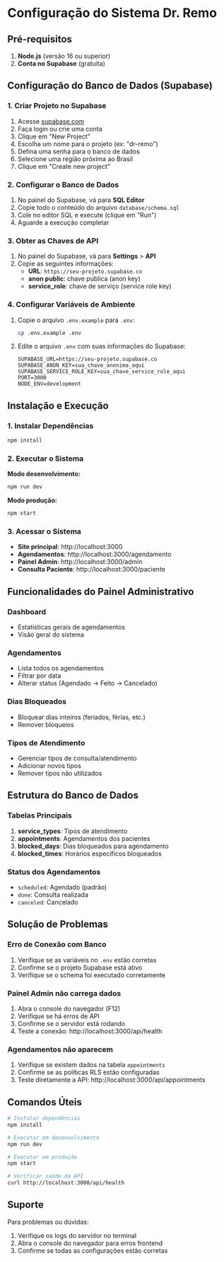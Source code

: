 # Configuração do Sistema Dr. Remo

## Pré-requisitos

1. **Node.js** (versão 16 ou superior)
2. **Conta no Supabase** (gratuita)

## Configuração do Banco de Dados (Supabase)

### 1. Criar Projeto no Supabase

1. Acesse [supabase.com](https://supabase.com)
2. Faça login ou crie uma conta
3. Clique em "New Project"
4. Escolha um nome para o projeto (ex: "dr-remo")
5. Defina uma senha para o banco de dados
6. Selecione uma região próxima ao Brasil
7. Clique em "Create new project"

### 2. Configurar o Banco de Dados

1. No painel do Supabase, vá para **SQL Editor**
2. Copie todo o conteúdo do arquivo `database/schema.sql`
3. Cole no editor SQL e execute (clique em "Run")
4. Aguarde a execução completar

### 3. Obter as Chaves de API

1. No painel do Supabase, vá para **Settings** > **API**
2. Copie as seguintes informações:
   - **URL**: `https://seu-projeto.supabase.co`
   - **anon public**: chave pública (anon key)
   - **service_role**: chave de serviço (service role key)

### 4. Configurar Variáveis de Ambiente

1. Copie o arquivo `.env.example` para `.env`:
   ```bash
   cp .env.example .env
   ```

2. Edite o arquivo `.env` com suas informações do Supabase:
   ```env
   SUPABASE_URL=https://seu-projeto.supabase.co
   SUPABASE_ANON_KEY=sua_chave_anonima_aqui
   SUPABASE_SERVICE_ROLE_KEY=sua_chave_service_role_aqui
   PORT=3000
   NODE_ENV=development
   ```

## Instalação e Execução

### 1. Instalar Dependências

```bash
npm install
```

### 2. Executar o Sistema

**Modo desenvolvimento:**
```bash
npm run dev
```

**Modo produção:**
```bash
npm start
```

### 3. Acessar o Sistema

- **Site principal**: http://localhost:3000
- **Agendamentos**: http://localhost:3000/agendamento
- **Painel Admin**: http://localhost:3000/admin
- **Consulta Paciente**: http://localhost:3000/paciente

## Funcionalidades do Painel Administrativo

### Dashboard
- Estatísticas gerais de agendamentos
- Visão geral do sistema

### Agendamentos
- Lista todos os agendamentos
- Filtrar por data
- Alterar status (Agendado → Feito → Cancelado)

### Dias Bloqueados
- Bloquear dias inteiros (feriados, férias, etc.)
- Remover bloqueios

### Tipos de Atendimento
- Gerenciar tipos de consulta/atendimento
- Adicionar novos tipos
- Remover tipos não utilizados

## Estrutura do Banco de Dados

### Tabelas Principais

1. **service_types**: Tipos de atendimento
2. **appointments**: Agendamentos dos pacientes
3. **blocked_days**: Dias bloqueados para agendamento
4. **blocked_times**: Horários específicos bloqueados

### Status dos Agendamentos

- `scheduled`: Agendado (padrão)
- `done`: Consulta realizada
- `canceled`: Cancelado

## Solução de Problemas

### Erro de Conexão com Banco
1. Verifique se as variáveis no `.env` estão corretas
2. Confirme se o projeto Supabase está ativo
3. Verifique se o schema foi executado corretamente

### Painel Admin não carrega dados
1. Abra o console do navegador (F12)
2. Verifique se há erros de API
3. Confirme se o servidor está rodando
4. Teste a conexão: http://localhost:3000/api/health

### Agendamentos não aparecem
1. Verifique se existem dados na tabela `appointments`
2. Confirme se as políticas RLS estão configuradas
3. Teste diretamente a API: http://localhost:3000/api/appointments

## Comandos Úteis

```bash
# Instalar dependências
npm install

# Executar em desenvolvimento
npm run dev

# Executar em produção
npm start

# Verificar saúde da API
curl http://localhost:3000/api/health
```

## Suporte

Para problemas ou dúvidas:
1. Verifique os logs do servidor no terminal
2. Abra o console do navegador para erros frontend
3. Confirme se todas as configurações estão corretas
